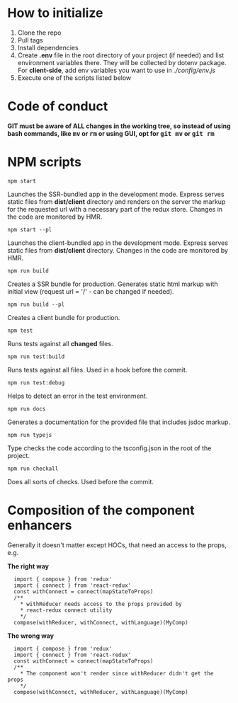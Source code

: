 # How to initialize

1. Clone the repo
2. Pull tags
3. Install dependencies
4. Create **.env** file in the root directory of your project (if needed) and list environment variables there. They will be collected by dotenv package. For **client-side**, add env variables you want to use in *./config/env.js*
5. Execute one of the scripts listed below

# Code of conduct

**GIT must be aware of ALL changes in the working tree, so instead of using bash commands, like <kbd>mv</kbd> or <kbd>rm</kbd> or using GUI, opt for <kbd>git mv</kbd> or <kbd>git rm</kbd>**

# NPM scripts

`npm start`

Launches the SSR-bundled app in the development mode. Express serves static files from **dist/client** directory and renders on the server the markup for the requested url with a necessary part of the redux store. Changes in the code are monitored by HMR. 

`npm start --pl`

Launches the client-bundled app in the development mode. Express serves static files from **dist/client** directory. Changes in the code are monitored by HMR. 

`npm run build`

Creates a SSR bundle for production. Generates static html markup with initial view (request url = '/' - can be changed if needed). 

`npm run build --pl`

Creates a client bundle for production. 

`npm test`

Runs tests against all **changed** files. 

`npm run test:build`

Runs tests against all files. Used in a hook before the commit. 

`npm run test:debug`

Helps to detect an error in the test environment. 

`npm run docs`

Generates a documentation for the provided file that includes jsdoc markup. 

`npm run typejs`

Type checks the code according to the tsconfig.json in the root of the project.

`npm run checkall`

Does all sorts of checks. Used before the commit. 

# Composition of the component enhancers

Generally it doesn't matter except HOCs, that need an access to the props, e.g.

<b> The right way </b>
```
  import { compose } from 'redux'
  import { connect } from 'react-redux'
  const withConnect = connect(mapStateToProps)
  /**
    * withReducer needs access to the props provided by 
    * react-redux connect utility
    */
  compose(withReducer, withConnect, withLanguage)(MyComp)
```

<b> The wrong way </b>
```
  import { compose } from 'redux'
  import { connect } from 'react-redux'
  const withConnect = connect(mapStateToProps)
  /**
    * The component won't render since withReducer didn't get the props
    */
  compose(withConnect, withReducer, withLanguage)(MyComp)
```
